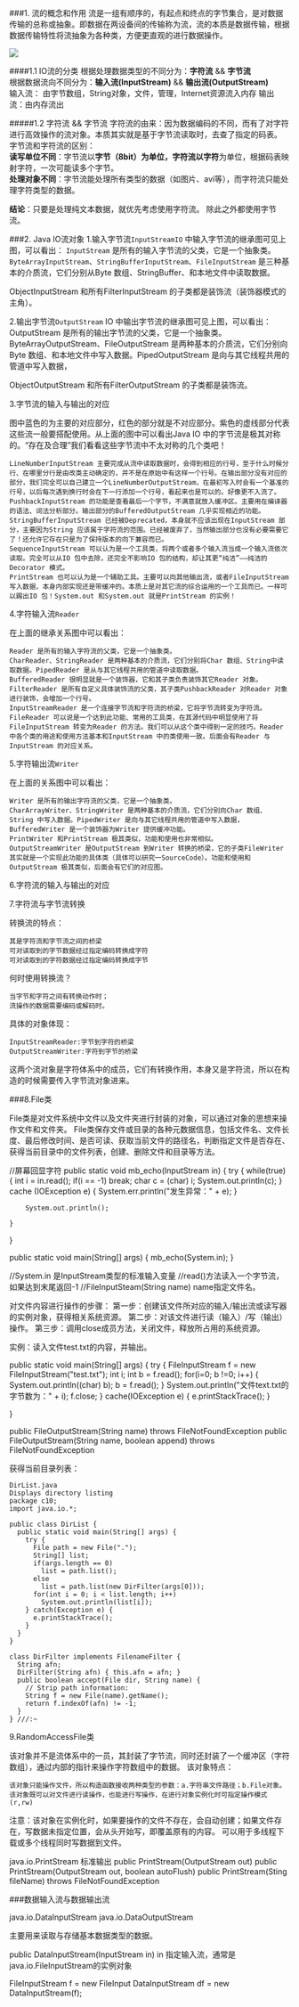
###1. 流的概念和作用
流是一组有顺序的，有起点和终点的字节集合，是对数据传输的总称或抽象。即数据在两设备间的传输称为流，流的本质是数据传输，根据数据传输特性将流抽象为各种类，方便更直观的进行数据操作。 

![](http://i.imgur.com/1yNSQ9C.jpg)

####1.1 IO流的分类
根据处理数据类型的不同分为：**字符流** && **字节流**    
根据数据流向不同分为：**输入流(InputStream)** && **输出流(OutputStream)**  
输入流： 由字节数组，String对象，文件，管理，Internet资源流入内存
输出流：由内存流出

#####1.2 字符流 && 字节流
字符流的由来：因为数据编码的不同，而有了对字符进行高效操作的流对象。本质其实就是基于字节流读取时，去查了指定的码表。 字节流和字符流的区别：  
**读写单位不同**：字节流以**字节（8bit）**为单位，字符流以**字符**为单位，根据码表映射字符，一次可能读多个字节。  
**处理对象不同**：字节流能处理所有类型的数据（如图片、avi等），而字符流只能处理字符类型的数据。

**结论**：只要是处理纯文本数据，就优先考虑使用字符流。 除此之外都使用字节流。

###2. Java IO流对象
1.输入字节流`InputStreamIO` 中输入字节流的继承图可见上图，可以看出：
`InputStream` 是所有的输入字节流的父类，它是一个抽象类。
`ByteArrayInputStream`、`StringBufferInputStream`、`FileInputStream` 是三种基本的介质流，它们分别从Byte 数组、StringBuffer、和本地文件中读取数据。

ObjectInputStream 和所有FilterInputStream 的子类都是装饰流（装饰器模式的主角）。

 
2.输出字节流`OutputStream`
IO 中输出字节流的继承图可见上图，可以看出：
OutputStream 是所有的输出字节流的父类，它是一个抽象类。
ByteArrayOutputStream、FileOutputStream 是两种基本的介质流，它们分别向Byte 数组、和本地文件中写入数据。PipedOutputStream 是向与其它线程共用的管道中写入数据，

ObjectOutputStream 和所有FilterOutputStream 的子类都是装饰流。



3.字节流的输入与输出的对应

 

图中蓝色的为主要的对应部分，红色的部分就是不对应部分。紫色的虚线部分代表这些流一般要搭配使用。从上面的图中可以看出Java IO 中的字节流是极其对称的。“存在及合理”我们看看这些字节流中不太对称的几个类吧！

    LineNumberInputStream 主要完成从流中读取数据时，会得到相应的行号，至于什么时候分行、在哪里分行是由改类主动确定的，并不是在原始中有这样一个行号。在输出部分没有对应的部分，我们完全可以自己建立一个LineNumberOutputStream，在最初写入时会有一个基准的行号，以后每次遇到换行时会在下一行添加一个行号，看起来也是可以的。好像更不入流了。
    PushbackInputStream 的功能是查看最后一个字节，不满意就放入缓冲区。主要用在编译器的语法、词法分析部分。输出部分的BufferedOutputStream 几乎实现相近的功能。
    StringBufferInputStream 已经被Deprecated，本身就不应该出现在InputStream 部分，主要因为String 应该属于字符流的范围。已经被废弃了，当然输出部分也没有必要需要它了！还允许它存在只是为了保持版本的向下兼容而已。
    SequenceInputStream 可以认为是一个工具类，将两个或者多个输入流当成一个输入流依次读取。完全可以从IO 包中去除，还完全不影响IO 包的结构，却让其更“纯洁”――纯洁的Decorator 模式。
    PrintStream 也可以认为是一个辅助工具。主要可以向其他输出流，或者FileInputStream 写入数据，本身内部实现还是带缓冲的。本质上是对其它流的综合运用的一个工具而已。一样可以踢出IO 包！System.out 和System.out 就是PrintStream 的实例！

 
4.字符输入流`Reader`

在上面的继承关系图中可以看出：

    Reader 是所有的输入字符流的父类，它是一个抽象类。
    CharReader、StringReader 是两种基本的介质流，它们分别将Char 数组、String中读取数据。PipedReader 是从与其它线程共用的管道中读取数据。
    BufferedReader 很明显就是一个装饰器，它和其子类负责装饰其它Reader 对象。
    FilterReader 是所有自定义具体装饰流的父类，其子类PushbackReader 对Reader 对象进行装饰，会增加一个行号。
    InputStreamReader 是一个连接字节流和字符流的桥梁，它将字节流转变为字符流。FileReader 可以说是一个达到此功能、常用的工具类，在其源代码中明显使用了将FileInputStream 转变为Reader 的方法。我们可以从这个类中得到一定的技巧。Reader 中各个类的用途和使用方法基本和InputStream 中的类使用一致。后面会有Reader 与InputStream 的对应关系。

 
5.字符输出流`Writer`




在上面的关系图中可以看出：

    Writer 是所有的输出字符流的父类，它是一个抽象类。
    CharArrayWriter、StringWriter 是两种基本的介质流，它们分别向Char 数组、String 中写入数据。PipedWriter 是向与其它线程共用的管道中写入数据，
    BufferedWriter 是一个装饰器为Writer 提供缓冲功能。
    PrintWriter 和PrintStream 极其类似，功能和使用也非常相似。
    OutputStreamWriter 是OutputStream 到Writer 转换的桥梁，它的子类FileWriter 其实就是一个实现此功能的具体类（具体可以研究一SourceCode）。功能和使用和OutputStream 极其类似，后面会有它们的对应图。

 
6.字符流的输入与输出的对应

 
7.字符流与字节流转换

转换流的特点：

    其是字符流和字节流之间的桥梁
    可对读取到的字节数据经过指定编码转换成字符
    可对读取到的字符数据经过指定编码转换成字节

何时使用转换流？

    当字节和字符之间有转换动作时；
    流操作的数据需要编码或解码时。

具体的对象体现：

    InputStreamReader:字节到字符的桥梁
    OutputStreamWriter:字符到字节的桥梁

这两个流对象是字符体系中的成员，它们有转换作用，本身又是字符流，所以在构造的时候需要传入字节流对象进来。
 

###8.File类

File类是对文件系统中文件以及文件夹进行封装的对象，可以通过对象的思想来操作文件和文件夹。 File类保存文件或目录的各种元数据信息，包括文件名、文件长度、最后修改时间、是否可读、获取当前文件的路径名，判断指定文件是否存在、获得当前目录中的文件列表，创建、删除文件和目录等方法。  

//屏幕回显字符
public static void mb_echo(InputStream in) {
	try {
		while(true) {
			int i = in.read();
			if(i == -1) break;
			char c = (char) i;
			System.out.println(c);
		} cache (IOException e) {
			System.err.println("发生异常：" + e);
		} 

		System.out.println();
	
	}

}

public static void main(String[] args) {
	mb_echo(System.in);
}

//System.in 是InputStream类型的标准输入变量
//read()方法读入一个字节流，如果达到末尾返回-1
//FileInputSteam(String name) name指定文件名。

对文件内容进行操作的步骤：
第一步：创建该文件所对应的输入/输出流或读写器的实例对象，获得相关系统资源。
第二步：对该文件进行读（输入）/写（输出）操作。
第三步：调用close成员方法，关闭文件，释放所占用的系统资源。


实例：读入文件test.txt的内容，并输出。

public static void main(String[] args) {
	try {
		FileInputStream f = new FileInputStream("test.txt");
		int i;
		int b = f.read();
		for(i=0; b !=0; i++) {
			System.out.println((char) b);
			b = f.read();
		}
		System.out.println("文件text.txt的字节数为：" + i);
		f.close;
	} cache(IOException e) {
		e.printStackTrace();
	}

}


public FileOutputStream(String name) throws FileNotFoundException
public FileOutputStream(String name, boolean append) throws FileNotFoundException



获得当前目录列表：
	
	DirList.java
	Displays directory listing
	package c10;
	import java.io.*;
	
	public class DirList {
	  public static void main(String[] args) {
	    try {
	      File path = new File(".");
	      String[] list;
	      if(args.length == 0)
	        list = path.list();
	      else 
	        list = path.list(new DirFilter(args[0]));
	      for(int i = 0; i < list.length; i++)
	        System.out.println(list[i]);
	    } catch(Exception e) {
	      e.printStackTrace();
	    }
	  }
	}
	
	class DirFilter implements FilenameFilter {
	  String afn;
	  DirFilter(String afn) { this.afn = afn; }
	  public boolean accept(File dir, String name) {
	    // Strip path information:
	    String f = new File(name).getName();
	    return f.indexOf(afn) != -1;
	  }
	} ///:~





9.RandomAccessFile类

该对象并不是流体系中的一员，其封装了字节流，同时还封装了一个缓冲区（字符数组），通过内部的指针来操作字符数组中的数据。 该对象特点：

    该对象只能操作文件，所以构造函数接收两种类型的参数：a.字符串文件路径；b.File对象。
    该对象既可以对文件进行读操作，也能进行写操作，在进行对象实例化时可指定操作模式(r,rw)

注意：该对象在实例化时，如果要操作的文件不存在，会自动创建；如果文件存在，写数据未指定位置，会从头开始写，即覆盖原有的内容。 可以用于多线程下载或多个线程同时写数据到文件。


java.io.PrintStream 标准输出
public PrintStream(OutputStream out)
public PrintStream(OutputStream out, boolean autoFlush)
public PrintStream(Sting fileName) throws FileNotFoundException



###数据输入流与数据输出流

java.io.DataInputStream
java.io.DataOutputStream

主要用来读取与存储基本数据类型的数据。

public DataInputStream(InputStream in)
in 指定输入流，通常是java.io.FileInputStream的实例对象

FileInputStream f = new FileInput
DataInputStream df = new DataInputStream(f);



